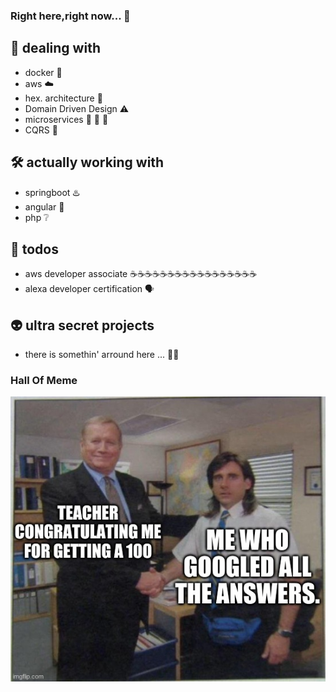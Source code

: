 ### Right here,right now... 🎵

## :book: dealing with 
 - docker :whale:
 - aws :cloud:
 - hex. architecture :large_orange_diamond:
 - Domain Driven Design :warning:
 - microservices :department_store: :department_store: :department_store:
 - CQRS 🚌

## 🛠️ actually working with

 - springboot :hotsprings:
 - angular :triangular_ruler:
 - php ❔

## 🏹 todos 
 - aws developer associate ☕☕☕☕☕☕☕☕☕☕☕☕☕☕☕☕☕
 - alexa developer certification 🗣️

## :alien: ultra secret projects 
 - there is somethin' arround here ... 👷‍♂️

### Hall Of Meme

 ![alt text](https://github.com/jmiquis/hallOfMeme/blob/master/53so72.jpg "Logo Title Text 1")




